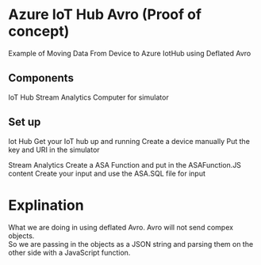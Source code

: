 # Azure IoT Hub Avro (Proof of concept)
Example of Moving Data From Device to Azure IotHub using Deflated Avro

## Components
IoT Hub
Stream Analytics
Computer for simulator

## Set up
Iot Hub
  Get your IoT hub up and running
  Create a device manually
  Put the key and URI in the simulator

Stream Analytics
  Create a ASA Function and put in the ASAFunction.JS content
  Create your input and use the ASA.SQL file for input
  
 # Explination
 What we are doing in using deflated Avro. Avro will not send compex objects.  
 So we are passing in the objects as a JSON string and parsing them on the other side with a JavaScript function.
 
